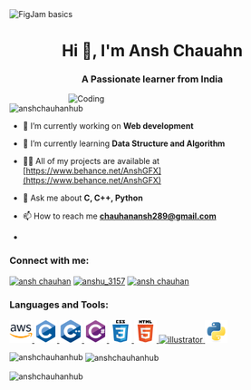 <img width="2304" alt="FigJam basics" src="https://github.com/Anshchauhanhub/Anshchauhanhub/assets/146896630/8bb2c312-4a37-4350-9335-9dc9a40bfd0d">

<h1 align="center">Hi 👋, I'm Ansh Chauahn</h1>
<h3 align="center">A Passionate learner from India</h3>
 <img align="right" alt="Coding" width="400" src="https://media1.giphy.com/media/RbDKaczqWovIugyJmW/giphy.gif"

<p align="left"> <img src="https://komarev.com/ghpvc/?username=anshchauhanhub&label=Profile%20views&color=0e75b6&style=flat" alt="anshchauhanhub" /> </p>



- 🔭 I’m currently working on **Web development**

- 🌱 I’m currently learning **Data Structure and Algorithm**

- 👨‍💻 All of my projects are available at [https://www.behance.net/AnshGFX](https://www.behance.net/AnshGFX)

- 💬 Ask me about **C, C++, Python**

- 📫 How to reach me **chauhanansh289@gmail.com**
-

<h3 align="left">Connect with me:</h3>
<p align="left">
<a href="https://linkedin.com/in/ansh chauhan" target="blank"><img align="center" src="https://raw.githubusercontent.com/rahuldkjain/github-profile-readme-generator/master/src/images/icons/Social/linked-in-alt.svg" alt="ansh chauhan" height="30" width="40" /></a>
<a href="https://instagram.com/anshu_3157" target="blank"><img align="center" src="https://raw.githubusercontent.com/rahuldkjain/github-profile-readme-generator/master/src/images/icons/Social/instagram.svg" alt="anshu_3157" height="30" width="40" /></a>
<a href="https://www.behance.net/ansh chauhan" target="blank"><img align="center" src="https://raw.githubusercontent.com/rahuldkjain/github-profile-readme-generator/master/src/images/icons/Social/behance.svg" alt="ansh chauhan" height="30" width="40" /></a>
</p>

<h3 align="left">Languages and Tools:</h3>
<p align="left"> <a href="https://aws.amazon.com" target="_blank" rel="noreferrer"> <img src="https://raw.githubusercontent.com/devicons/devicon/master/icons/amazonwebservices/amazonwebservices-original-wordmark.svg" alt="aws" width="40" height="40"/> </a> <a href="https://www.cprogramming.com/" target="_blank" rel="noreferrer"> <img src="https://raw.githubusercontent.com/devicons/devicon/master/icons/c/c-original.svg" alt="c" width="40" height="40"/> </a> <a href="https://www.w3schools.com/cpp/" target="_blank" rel="noreferrer"> <img src="https://raw.githubusercontent.com/devicons/devicon/master/icons/cplusplus/cplusplus-original.svg" alt="cplusplus" width="40" height="40"/> </a> <a href="https://www.w3schools.com/cs/" target="_blank" rel="noreferrer"> <img src="https://raw.githubusercontent.com/devicons/devicon/master/icons/csharp/csharp-original.svg" alt="csharp" width="40" height="40"/> </a> <a href="https://www.w3schools.com/css/" target="_blank" rel="noreferrer"> <img src="https://raw.githubusercontent.com/devicons/devicon/master/icons/css3/css3-original-wordmark.svg" alt="css3" width="40" height="40"/> </a> <a href="https://www.w3.org/html/" target="_blank" rel="noreferrer"> <img src="https://raw.githubusercontent.com/devicons/devicon/master/icons/html5/html5-original-wordmark.svg" alt="html5" width="40" height="40"/> </a> <a href="https://www.adobe.com/in/products/illustrator.html" target="_blank" rel="noreferrer"> <img src="https://www.vectorlogo.zone/logos/adobe_illustrator/adobe_illustrator-icon.svg" alt="illustrator" width="40" height="40"/> </a> <a href="https://www.python.org" target="_blank" rel="noreferrer"> <img src="https://raw.githubusercontent.com/devicons/devicon/master/icons/python/python-original.svg" alt="python" width="40" height="40"/> </a> </p>

<p><img align="left" src="https://github-readme-stats.vercel.app/api/top-langs?username=anshchauhanhub&show_icons=true&locale=en&layout=compact" alt="anshchauhanhub" /></p>

<p>&nbsp;<img align="center" src="https://github-readme-stats.vercel.app/api?username=anshchauhanhub&show_icons=true&locale=en" alt="anshchauhanhub" /></p>

<p><img align="center" src="https://github-readme-streak-stats.herokuapp.com/?user=anshchauhanhub&" alt="anshchauhanhub" /></p>
